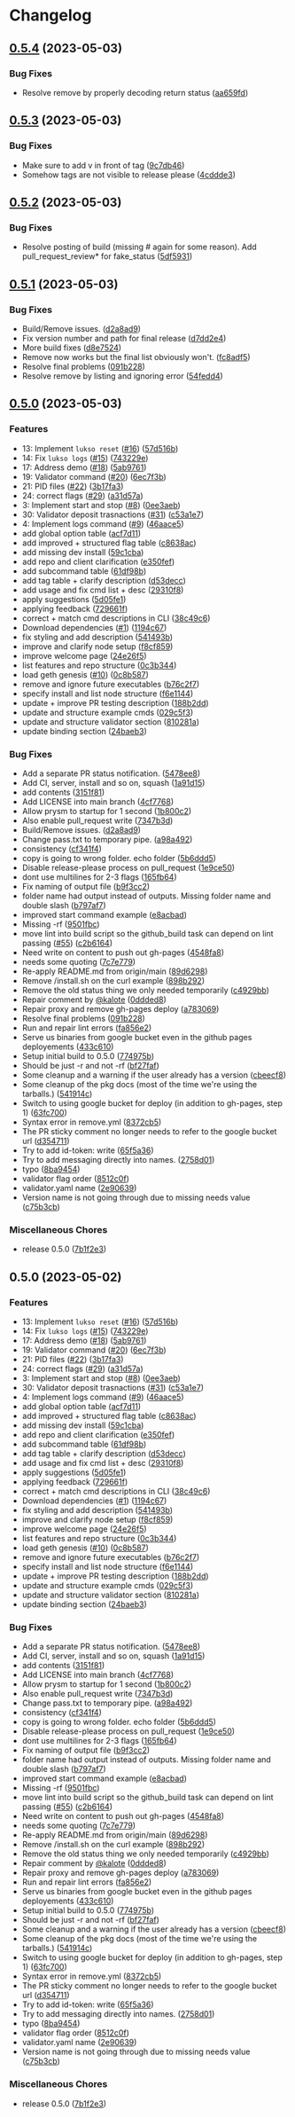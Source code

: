 # Changelog

## [0.5.4](https://github.com/lukso-network/tools-lukso-cli/compare/v0.5.3...v0.5.4) (2023-05-03)


### Bug Fixes

* Resolve remove by properly decoding return status ([aa659fd](https://github.com/lukso-network/tools-lukso-cli/commit/aa659fd6fb27ef3ddab45588b9b650e8fedfbc52))

## [0.5.3](https://github.com/lukso-network/tools-lukso-cli/compare/v0.5.2...v0.5.3) (2023-05-03)


### Bug Fixes

* Make sure to add v in front of tag ([9c7db46](https://github.com/lukso-network/tools-lukso-cli/commit/9c7db46665bad325a13dac9fdb41c234bafbbc92))
* Somehow tags are not visible to release please ([4cddde3](https://github.com/lukso-network/tools-lukso-cli/commit/4cddde3c2b6bfca2bb266599cb2fea595322e24e))

## [0.5.2](https://github.com/lukso-network/tools-lukso-cli/compare/v0.5.1...v0.5.2) (2023-05-03)


### Bug Fixes

* Resolve posting of build (missing # again for some reason). Add pull_request_review* for fake_status ([5df5931](https://github.com/lukso-network/tools-lukso-cli/commit/5df593126118bcf34329a25e28e971ced8af65d2))

## [0.5.1](https://github.com/lukso-network/tools-lukso-cli/compare/v0.5.0...v0.5.1) (2023-05-03)


### Bug Fixes

* Build/Remove issues. ([d2a8ad9](https://github.com/lukso-network/tools-lukso-cli/commit/d2a8ad98c780fc73dbea7b0ef3e999a8587ec807))
* Fix version number and path for final release ([d7dd2e4](https://github.com/lukso-network/tools-lukso-cli/commit/d7dd2e4d7d2e4b7c2da0b8406d565e63b022cd75))
* More build fixes ([d8e7524](https://github.com/lukso-network/tools-lukso-cli/commit/d8e75246eb954b2a78871544813facda9ccfbbb3))
* Remove now works but the final list obviously won't. ([fc8adf5](https://github.com/lukso-network/tools-lukso-cli/commit/fc8adf5b4b345ec9c3fb527a6d321cbfff0dd52b))
* Resolve final problems ([091b228](https://github.com/lukso-network/tools-lukso-cli/commit/091b228118500649521c6edb08e86987c4b6ccde))
* Resolve remove by listing and ignoring error ([54fedd4](https://github.com/lukso-network/tools-lukso-cli/commit/54fedd4272ba54141fbbc80c3ff8550387fd8617))

## [0.5.0](https://github.com/lukso-network/tools-lukso-cli/compare/v0.5.0...v0.5.0) (2023-05-03)


### Features

* 13: Implement `lukso reset` ([#16](https://github.com/lukso-network/tools-lukso-cli/issues/16)) ([57d516b](https://github.com/lukso-network/tools-lukso-cli/commit/57d516b534c51d42fce5d70726ad0cf08e89b16e))
* 14: Fix `lukso logs` ([#15](https://github.com/lukso-network/tools-lukso-cli/issues/15)) ([743229e](https://github.com/lukso-network/tools-lukso-cli/commit/743229ebf8b981ae41532141f90c2d4298ce2e8a))
* 17: Address demo ([#18](https://github.com/lukso-network/tools-lukso-cli/issues/18)) ([5ab9761](https://github.com/lukso-network/tools-lukso-cli/commit/5ab9761f1601bc4efd7d89eb011f70783d282b9d))
* 19: Validator command ([#20](https://github.com/lukso-network/tools-lukso-cli/issues/20)) ([6ec7f3b](https://github.com/lukso-network/tools-lukso-cli/commit/6ec7f3b557e7b7328b1f65d77d77e67c73774cda))
* 21: PID files ([#22](https://github.com/lukso-network/tools-lukso-cli/issues/22)) ([3b17fa3](https://github.com/lukso-network/tools-lukso-cli/commit/3b17fa35d12a97312f7b89d28eb6952017adac36))
* 24: correct flags ([#29](https://github.com/lukso-network/tools-lukso-cli/issues/29)) ([a31d57a](https://github.com/lukso-network/tools-lukso-cli/commit/a31d57a5f828382ef3ad4648071e31ef7fd6486e))
* 3: Implement start and stop ([#8](https://github.com/lukso-network/tools-lukso-cli/issues/8)) ([0ee3aeb](https://github.com/lukso-network/tools-lukso-cli/commit/0ee3aeb96fcb963ed0e710690ebbc5fb14868d7a))
* 30: Validator deposit trasnactions ([#31](https://github.com/lukso-network/tools-lukso-cli/issues/31)) ([c53a1e7](https://github.com/lukso-network/tools-lukso-cli/commit/c53a1e71612771167aa8182c31a8a4a3720f93d4))
* 4: Implement logs command ([#9](https://github.com/lukso-network/tools-lukso-cli/issues/9)) ([46aace5](https://github.com/lukso-network/tools-lukso-cli/commit/46aace5616bf386c438d172fc34867170ba3e471))
* add global option table ([acf7d11](https://github.com/lukso-network/tools-lukso-cli/commit/acf7d11409d5a2ae5547ca5a47fc2415edccb0e8))
* add improved + structured flag table ([c8638ac](https://github.com/lukso-network/tools-lukso-cli/commit/c8638acc1e288b9929913d4b36a3b49c50dc1db0))
* add missing dev install ([59c1cba](https://github.com/lukso-network/tools-lukso-cli/commit/59c1cba72ce8acac64abf71ccf94cfdbb9f9b263))
* add repo and client clarification ([e350fef](https://github.com/lukso-network/tools-lukso-cli/commit/e350fef368e450f0b56dfe6806e17a2deefe4267))
* add subcommand table ([61df98b](https://github.com/lukso-network/tools-lukso-cli/commit/61df98bf68a28ad990c8b04b5f1ef11e60fbdd9e))
* add tag table + clarify description ([d53decc](https://github.com/lukso-network/tools-lukso-cli/commit/d53deccd318a82355d34b58c4ab03da134b5d7b1))
* add usage and fix cmd list + desc ([29310f8](https://github.com/lukso-network/tools-lukso-cli/commit/29310f81aaf34058eec13f9da25a89f3ed8145bb))
* apply suggestions ([5d05fe1](https://github.com/lukso-network/tools-lukso-cli/commit/5d05fe1941285948e9e31bf5bbf06ea502bdd7f3))
* applying feedback ([729661f](https://github.com/lukso-network/tools-lukso-cli/commit/729661f1503855670b68b82eac8f8b64d0a04584))
* correct + match cmd descriptions in CLI ([38c49c6](https://github.com/lukso-network/tools-lukso-cli/commit/38c49c6409a170369801c6e5eefdb6fa555e418d))
* Download dependencies ([#1](https://github.com/lukso-network/tools-lukso-cli/issues/1)) ([1194c67](https://github.com/lukso-network/tools-lukso-cli/commit/1194c67f604fae4acb149c6ed67cea0435a58499))
* fix styling and add description ([541493b](https://github.com/lukso-network/tools-lukso-cli/commit/541493b9b0660e7223c66e2116d555c38cd26c59))
* improve and clarify node setup ([f8cf859](https://github.com/lukso-network/tools-lukso-cli/commit/f8cf8593e1b847afc51b40156c5c88a5169cb180))
* improve welcome page ([24e26f5](https://github.com/lukso-network/tools-lukso-cli/commit/24e26f550408cab1289534653c34354688171b41))
* list features and repo structure ([0c3b344](https://github.com/lukso-network/tools-lukso-cli/commit/0c3b3445bf847e765df345bc8bd5f6fec013c876))
* load geth genesis ([#10](https://github.com/lukso-network/tools-lukso-cli/issues/10)) ([0c8b587](https://github.com/lukso-network/tools-lukso-cli/commit/0c8b5877e3862b011f2521c03b88e7706db7aa4e))
* remove and ignore future executables ([b76c2f7](https://github.com/lukso-network/tools-lukso-cli/commit/b76c2f730b1704a7c9303c5c3f850fbacc7f2322))
* specify install and list node structure ([f6e1144](https://github.com/lukso-network/tools-lukso-cli/commit/f6e11444188100a19adc09cb04e453e9e9d8d443))
* update + improve PR testing description ([188b2dd](https://github.com/lukso-network/tools-lukso-cli/commit/188b2dd6d5ffd533142c1e16cbabb2d290840400))
* update and structure example cmds ([029c5f3](https://github.com/lukso-network/tools-lukso-cli/commit/029c5f3a0eb9ad2c32b783b6a8a21276b4f0e173))
* update and structure validator section ([810281a](https://github.com/lukso-network/tools-lukso-cli/commit/810281aeb92c83879ba4c0d920655d33224a764b))
* update binding section ([24baeb3](https://github.com/lukso-network/tools-lukso-cli/commit/24baeb3d8d89a5bac1a7c42fda44e8ece3aaf2e1))


### Bug Fixes

* Add a separate PR status notification. ([5478ee8](https://github.com/lukso-network/tools-lukso-cli/commit/5478ee8bf59ba6cc29dbfe3e5428a69935f41045))
* Add CI, server, install and so on, squash ([1a91d15](https://github.com/lukso-network/tools-lukso-cli/commit/1a91d1563e5138a05a73398091bbb3afb662a82e))
* add contents ([3151f81](https://github.com/lukso-network/tools-lukso-cli/commit/3151f814a5db2ceddf17074f930d85a3e2363b05))
* Add LICENSE into main branch ([4cf7768](https://github.com/lukso-network/tools-lukso-cli/commit/4cf77681efc4473797e8bb653c67dde4ba638582))
* Allow prysm to startup for 1 second ([1b800c2](https://github.com/lukso-network/tools-lukso-cli/commit/1b800c25a7f443d7f44e03ea980fcc0b4884bd24))
* Also enable pull_request write ([7347b3d](https://github.com/lukso-network/tools-lukso-cli/commit/7347b3dbf00aad559fff8dc541b7e9d54b51c344))
* Build/Remove issues. ([d2a8ad9](https://github.com/lukso-network/tools-lukso-cli/commit/d2a8ad98c780fc73dbea7b0ef3e999a8587ec807))
* Change pass.txt to temporary pipe. ([a98a492](https://github.com/lukso-network/tools-lukso-cli/commit/a98a49275a35a4a1fe409f80c926fc3d159ecbd9))
* consistency ([cf341f4](https://github.com/lukso-network/tools-lukso-cli/commit/cf341f43d1462716400bbeba3e8bff11597998ef))
* copy is going to wrong folder. echo folder ([5b6ddd5](https://github.com/lukso-network/tools-lukso-cli/commit/5b6ddd5bc52f6b68c0378085b35763c068e142aa))
* Disable release-please process on pull_request ([1e9ce50](https://github.com/lukso-network/tools-lukso-cli/commit/1e9ce50091a49377d0c395e62cae1f1d717194ef))
* dont use multilines for 2-3 flags ([165fb64](https://github.com/lukso-network/tools-lukso-cli/commit/165fb64c33b7bcadf8506e485a4e9879a80a0091))
* Fix naming of output file ([b9f3cc2](https://github.com/lukso-network/tools-lukso-cli/commit/b9f3cc24dbf8b2e72900eb8117da6baa66b17969))
* folder name had output instead of outputs. Missing folder name and double slash ([b797af7](https://github.com/lukso-network/tools-lukso-cli/commit/b797af73abb635bd4793ba1d74eb0909060d93ae))
* improved start command example ([e8acbad](https://github.com/lukso-network/tools-lukso-cli/commit/e8acbad09ad055535598e137619323aef9d9e2ba))
* Missing -rf ([9501fbc](https://github.com/lukso-network/tools-lukso-cli/commit/9501fbc2ebdb2c84d3cfb20c823d6d359e87737b))
* move lint into build script so the github_build task can depend on lint passing ([#55](https://github.com/lukso-network/tools-lukso-cli/issues/55)) ([c2b6164](https://github.com/lukso-network/tools-lukso-cli/commit/c2b6164acb0e9e8791098eb36cf92d64de8b41bc))
* Need write on content to push out gh-pages ([4548fa8](https://github.com/lukso-network/tools-lukso-cli/commit/4548fa892b21243ea30af05fc72b46d84a7e7e03))
* needs some quoting ([7c7e779](https://github.com/lukso-network/tools-lukso-cli/commit/7c7e7795281193fba233dd695df7b93f6447d3b5))
* Re-apply README.md from origin/main ([89d6298](https://github.com/lukso-network/tools-lukso-cli/commit/89d6298b4c6bde168df7704d7679acd02245d8b8))
* Remove /install.sh on the curl example ([898b292](https://github.com/lukso-network/tools-lukso-cli/commit/898b2921d25d805befac91c9216ea4bcead0cc72))
* Remove the old status thing we only needed temporarily ([c4929bb](https://github.com/lukso-network/tools-lukso-cli/commit/c4929bbfc9e745f5128ac64d356a2577284f62c8))
* Repair comment by [@kalote](https://github.com/kalote) ([0ddded8](https://github.com/lukso-network/tools-lukso-cli/commit/0ddded8db9157ae673a110270e5ed3c1ac8bbe6a))
* Repair proxy and remove gh-pages deploy ([a783069](https://github.com/lukso-network/tools-lukso-cli/commit/a783069adf4059bb7d73a8909c4d6eaec87e4d16))
* Resolve final problems ([091b228](https://github.com/lukso-network/tools-lukso-cli/commit/091b228118500649521c6edb08e86987c4b6ccde))
* Run and repair lint errors ([fa856e2](https://github.com/lukso-network/tools-lukso-cli/commit/fa856e24b90de179b85d1a7ec83882e91145db5b))
* Serve us binaries from google bucket even in the github pages deployements ([433c610](https://github.com/lukso-network/tools-lukso-cli/commit/433c6108e99b35d9bd50f4e947d072476732cb8d))
* Setup initial build to 0.5.0 ([774975b](https://github.com/lukso-network/tools-lukso-cli/commit/774975bd0b3294b9ef46e0ef6ae31df7d5847503))
* Should be just -r and not -rf ([bf27faf](https://github.com/lukso-network/tools-lukso-cli/commit/bf27faf3d3036fb3dae50997e6c340814e56c223))
* Some cleanup and a warning if the user already has a version ([cbeecf8](https://github.com/lukso-network/tools-lukso-cli/commit/cbeecf8a95469ac015e40c5b90cdd81913b3afa2))
* Some cleanup of the pkg docs (most of the time we're using the tarballs.) ([541914c](https://github.com/lukso-network/tools-lukso-cli/commit/541914cf8984fd8c6a446a9ca1e28f21abdfafa5))
* Switch to using google bucket for deploy (in addition to gh-pages, step 1) ([63fc700](https://github.com/lukso-network/tools-lukso-cli/commit/63fc7000a541f6be5c6e7eb429b0554c516a63a5))
* Syntax error in remove.yml ([8372cb5](https://github.com/lukso-network/tools-lukso-cli/commit/8372cb5be01410a7caa43107cb56bf2173388864))
* The PR sticky comment no longer needs to refer to the google bucket url ([d354711](https://github.com/lukso-network/tools-lukso-cli/commit/d354711c3c300b2327291b8ce0c87dc6e80c8571))
* Try to add id-token: write ([65f5a36](https://github.com/lukso-network/tools-lukso-cli/commit/65f5a36349787fec003f745c39e494e9403affb2))
* Try to add messaging directly into names. ([2758d01](https://github.com/lukso-network/tools-lukso-cli/commit/2758d01155efd1af444a0900838362381cac1c9e))
* typo ([8ba9454](https://github.com/lukso-network/tools-lukso-cli/commit/8ba9454acff60585d6a76af3a4d7a23c2103e7f2))
* validator flag order ([8512c0f](https://github.com/lukso-network/tools-lukso-cli/commit/8512c0f709a12753e1a54f5e11b9ec20da06db55))
* validator.yaml name ([2e90639](https://github.com/lukso-network/tools-lukso-cli/commit/2e90639a5f5d2c98bbf06bf53f622c562ca5893f))
* Version name is not going through due to missing needs value ([c75b3cb](https://github.com/lukso-network/tools-lukso-cli/commit/c75b3cb07c12c940dfa92c434f0a9b0716b72668))


### Miscellaneous Chores

* release 0.5.0 ([7b1f2e3](https://github.com/lukso-network/tools-lukso-cli/commit/7b1f2e3fa84149a0a4af67ade1d6befae37d1a5f))

## 0.5.0 (2023-05-02)


### Features

* 13: Implement `lukso reset` ([#16](https://github.com/lukso-network/tools-lukso-cli/issues/16)) ([57d516b](https://github.com/lukso-network/tools-lukso-cli/commit/57d516b534c51d42fce5d70726ad0cf08e89b16e))
* 14: Fix `lukso logs` ([#15](https://github.com/lukso-network/tools-lukso-cli/issues/15)) ([743229e](https://github.com/lukso-network/tools-lukso-cli/commit/743229ebf8b981ae41532141f90c2d4298ce2e8a))
* 17: Address demo ([#18](https://github.com/lukso-network/tools-lukso-cli/issues/18)) ([5ab9761](https://github.com/lukso-network/tools-lukso-cli/commit/5ab9761f1601bc4efd7d89eb011f70783d282b9d))
* 19: Validator command ([#20](https://github.com/lukso-network/tools-lukso-cli/issues/20)) ([6ec7f3b](https://github.com/lukso-network/tools-lukso-cli/commit/6ec7f3b557e7b7328b1f65d77d77e67c73774cda))
* 21: PID files ([#22](https://github.com/lukso-network/tools-lukso-cli/issues/22)) ([3b17fa3](https://github.com/lukso-network/tools-lukso-cli/commit/3b17fa35d12a97312f7b89d28eb6952017adac36))
* 24: correct flags ([#29](https://github.com/lukso-network/tools-lukso-cli/issues/29)) ([a31d57a](https://github.com/lukso-network/tools-lukso-cli/commit/a31d57a5f828382ef3ad4648071e31ef7fd6486e))
* 3: Implement start and stop ([#8](https://github.com/lukso-network/tools-lukso-cli/issues/8)) ([0ee3aeb](https://github.com/lukso-network/tools-lukso-cli/commit/0ee3aeb96fcb963ed0e710690ebbc5fb14868d7a))
* 30: Validator deposit trasnactions ([#31](https://github.com/lukso-network/tools-lukso-cli/issues/31)) ([c53a1e7](https://github.com/lukso-network/tools-lukso-cli/commit/c53a1e71612771167aa8182c31a8a4a3720f93d4))
* 4: Implement logs command ([#9](https://github.com/lukso-network/tools-lukso-cli/issues/9)) ([46aace5](https://github.com/lukso-network/tools-lukso-cli/commit/46aace5616bf386c438d172fc34867170ba3e471))
* add global option table ([acf7d11](https://github.com/lukso-network/tools-lukso-cli/commit/acf7d11409d5a2ae5547ca5a47fc2415edccb0e8))
* add improved + structured flag table ([c8638ac](https://github.com/lukso-network/tools-lukso-cli/commit/c8638acc1e288b9929913d4b36a3b49c50dc1db0))
* add missing dev install ([59c1cba](https://github.com/lukso-network/tools-lukso-cli/commit/59c1cba72ce8acac64abf71ccf94cfdbb9f9b263))
* add repo and client clarification ([e350fef](https://github.com/lukso-network/tools-lukso-cli/commit/e350fef368e450f0b56dfe6806e17a2deefe4267))
* add subcommand table ([61df98b](https://github.com/lukso-network/tools-lukso-cli/commit/61df98bf68a28ad990c8b04b5f1ef11e60fbdd9e))
* add tag table + clarify description ([d53decc](https://github.com/lukso-network/tools-lukso-cli/commit/d53deccd318a82355d34b58c4ab03da134b5d7b1))
* add usage and fix cmd list + desc ([29310f8](https://github.com/lukso-network/tools-lukso-cli/commit/29310f81aaf34058eec13f9da25a89f3ed8145bb))
* apply suggestions ([5d05fe1](https://github.com/lukso-network/tools-lukso-cli/commit/5d05fe1941285948e9e31bf5bbf06ea502bdd7f3))
* applying feedback ([729661f](https://github.com/lukso-network/tools-lukso-cli/commit/729661f1503855670b68b82eac8f8b64d0a04584))
* correct + match cmd descriptions in CLI ([38c49c6](https://github.com/lukso-network/tools-lukso-cli/commit/38c49c6409a170369801c6e5eefdb6fa555e418d))
* Download dependencies ([#1](https://github.com/lukso-network/tools-lukso-cli/issues/1)) ([1194c67](https://github.com/lukso-network/tools-lukso-cli/commit/1194c67f604fae4acb149c6ed67cea0435a58499))
* fix styling and add description ([541493b](https://github.com/lukso-network/tools-lukso-cli/commit/541493b9b0660e7223c66e2116d555c38cd26c59))
* improve and clarify node setup ([f8cf859](https://github.com/lukso-network/tools-lukso-cli/commit/f8cf8593e1b847afc51b40156c5c88a5169cb180))
* improve welcome page ([24e26f5](https://github.com/lukso-network/tools-lukso-cli/commit/24e26f550408cab1289534653c34354688171b41))
* list features and repo structure ([0c3b344](https://github.com/lukso-network/tools-lukso-cli/commit/0c3b3445bf847e765df345bc8bd5f6fec013c876))
* load geth genesis ([#10](https://github.com/lukso-network/tools-lukso-cli/issues/10)) ([0c8b587](https://github.com/lukso-network/tools-lukso-cli/commit/0c8b5877e3862b011f2521c03b88e7706db7aa4e))
* remove and ignore future executables ([b76c2f7](https://github.com/lukso-network/tools-lukso-cli/commit/b76c2f730b1704a7c9303c5c3f850fbacc7f2322))
* specify install and list node structure ([f6e1144](https://github.com/lukso-network/tools-lukso-cli/commit/f6e11444188100a19adc09cb04e453e9e9d8d443))
* update + improve PR testing description ([188b2dd](https://github.com/lukso-network/tools-lukso-cli/commit/188b2dd6d5ffd533142c1e16cbabb2d290840400))
* update and structure example cmds ([029c5f3](https://github.com/lukso-network/tools-lukso-cli/commit/029c5f3a0eb9ad2c32b783b6a8a21276b4f0e173))
* update and structure validator section ([810281a](https://github.com/lukso-network/tools-lukso-cli/commit/810281aeb92c83879ba4c0d920655d33224a764b))
* update binding section ([24baeb3](https://github.com/lukso-network/tools-lukso-cli/commit/24baeb3d8d89a5bac1a7c42fda44e8ece3aaf2e1))


### Bug Fixes

* Add a separate PR status notification. ([5478ee8](https://github.com/lukso-network/tools-lukso-cli/commit/5478ee8bf59ba6cc29dbfe3e5428a69935f41045))
* Add CI, server, install and so on, squash ([1a91d15](https://github.com/lukso-network/tools-lukso-cli/commit/1a91d1563e5138a05a73398091bbb3afb662a82e))
* add contents ([3151f81](https://github.com/lukso-network/tools-lukso-cli/commit/3151f814a5db2ceddf17074f930d85a3e2363b05))
* Add LICENSE into main branch ([4cf7768](https://github.com/lukso-network/tools-lukso-cli/commit/4cf77681efc4473797e8bb653c67dde4ba638582))
* Allow prysm to startup for 1 second ([1b800c2](https://github.com/lukso-network/tools-lukso-cli/commit/1b800c25a7f443d7f44e03ea980fcc0b4884bd24))
* Also enable pull_request write ([7347b3d](https://github.com/lukso-network/tools-lukso-cli/commit/7347b3dbf00aad559fff8dc541b7e9d54b51c344))
* Change pass.txt to temporary pipe. ([a98a492](https://github.com/lukso-network/tools-lukso-cli/commit/a98a49275a35a4a1fe409f80c926fc3d159ecbd9))
* consistency ([cf341f4](https://github.com/lukso-network/tools-lukso-cli/commit/cf341f43d1462716400bbeba3e8bff11597998ef))
* copy is going to wrong folder. echo folder ([5b6ddd5](https://github.com/lukso-network/tools-lukso-cli/commit/5b6ddd5bc52f6b68c0378085b35763c068e142aa))
* Disable release-please process on pull_request ([1e9ce50](https://github.com/lukso-network/tools-lukso-cli/commit/1e9ce50091a49377d0c395e62cae1f1d717194ef))
* dont use multilines for 2-3 flags ([165fb64](https://github.com/lukso-network/tools-lukso-cli/commit/165fb64c33b7bcadf8506e485a4e9879a80a0091))
* Fix naming of output file ([b9f3cc2](https://github.com/lukso-network/tools-lukso-cli/commit/b9f3cc24dbf8b2e72900eb8117da6baa66b17969))
* folder name had output instead of outputs. Missing folder name and double slash ([b797af7](https://github.com/lukso-network/tools-lukso-cli/commit/b797af73abb635bd4793ba1d74eb0909060d93ae))
* improved start command example ([e8acbad](https://github.com/lukso-network/tools-lukso-cli/commit/e8acbad09ad055535598e137619323aef9d9e2ba))
* Missing -rf ([9501fbc](https://github.com/lukso-network/tools-lukso-cli/commit/9501fbc2ebdb2c84d3cfb20c823d6d359e87737b))
* move lint into build script so the github_build task can depend on lint passing ([#55](https://github.com/lukso-network/tools-lukso-cli/issues/55)) ([c2b6164](https://github.com/lukso-network/tools-lukso-cli/commit/c2b6164acb0e9e8791098eb36cf92d64de8b41bc))
* Need write on content to push out gh-pages ([4548fa8](https://github.com/lukso-network/tools-lukso-cli/commit/4548fa892b21243ea30af05fc72b46d84a7e7e03))
* needs some quoting ([7c7e779](https://github.com/lukso-network/tools-lukso-cli/commit/7c7e7795281193fba233dd695df7b93f6447d3b5))
* Re-apply README.md from origin/main ([89d6298](https://github.com/lukso-network/tools-lukso-cli/commit/89d6298b4c6bde168df7704d7679acd02245d8b8))
* Remove /install.sh on the curl example ([898b292](https://github.com/lukso-network/tools-lukso-cli/commit/898b2921d25d805befac91c9216ea4bcead0cc72))
* Remove the old status thing we only needed temporarily ([c4929bb](https://github.com/lukso-network/tools-lukso-cli/commit/c4929bbfc9e745f5128ac64d356a2577284f62c8))
* Repair comment by [@kalote](https://github.com/kalote) ([0ddded8](https://github.com/lukso-network/tools-lukso-cli/commit/0ddded8db9157ae673a110270e5ed3c1ac8bbe6a))
* Repair proxy and remove gh-pages deploy ([a783069](https://github.com/lukso-network/tools-lukso-cli/commit/a783069adf4059bb7d73a8909c4d6eaec87e4d16))
* Run and repair lint errors ([fa856e2](https://github.com/lukso-network/tools-lukso-cli/commit/fa856e24b90de179b85d1a7ec83882e91145db5b))
* Serve us binaries from google bucket even in the github pages deployements ([433c610](https://github.com/lukso-network/tools-lukso-cli/commit/433c6108e99b35d9bd50f4e947d072476732cb8d))
* Setup initial build to 0.5.0 ([774975b](https://github.com/lukso-network/tools-lukso-cli/commit/774975bd0b3294b9ef46e0ef6ae31df7d5847503))
* Should be just -r and not -rf ([bf27faf](https://github.com/lukso-network/tools-lukso-cli/commit/bf27faf3d3036fb3dae50997e6c340814e56c223))
* Some cleanup and a warning if the user already has a version ([cbeecf8](https://github.com/lukso-network/tools-lukso-cli/commit/cbeecf8a95469ac015e40c5b90cdd81913b3afa2))
* Some cleanup of the pkg docs (most of the time we're using the tarballs.) ([541914c](https://github.com/lukso-network/tools-lukso-cli/commit/541914cf8984fd8c6a446a9ca1e28f21abdfafa5))
* Switch to using google bucket for deploy (in addition to gh-pages, step 1) ([63fc700](https://github.com/lukso-network/tools-lukso-cli/commit/63fc7000a541f6be5c6e7eb429b0554c516a63a5))
* Syntax error in remove.yml ([8372cb5](https://github.com/lukso-network/tools-lukso-cli/commit/8372cb5be01410a7caa43107cb56bf2173388864))
* The PR sticky comment no longer needs to refer to the google bucket url ([d354711](https://github.com/lukso-network/tools-lukso-cli/commit/d354711c3c300b2327291b8ce0c87dc6e80c8571))
* Try to add id-token: write ([65f5a36](https://github.com/lukso-network/tools-lukso-cli/commit/65f5a36349787fec003f745c39e494e9403affb2))
* Try to add messaging directly into names. ([2758d01](https://github.com/lukso-network/tools-lukso-cli/commit/2758d01155efd1af444a0900838362381cac1c9e))
* typo ([8ba9454](https://github.com/lukso-network/tools-lukso-cli/commit/8ba9454acff60585d6a76af3a4d7a23c2103e7f2))
* validator flag order ([8512c0f](https://github.com/lukso-network/tools-lukso-cli/commit/8512c0f709a12753e1a54f5e11b9ec20da06db55))
* validator.yaml name ([2e90639](https://github.com/lukso-network/tools-lukso-cli/commit/2e90639a5f5d2c98bbf06bf53f622c562ca5893f))
* Version name is not going through due to missing needs value ([c75b3cb](https://github.com/lukso-network/tools-lukso-cli/commit/c75b3cb07c12c940dfa92c434f0a9b0716b72668))


### Miscellaneous Chores

* release 0.5.0 ([7b1f2e3](https://github.com/lukso-network/tools-lukso-cli/commit/7b1f2e3fa84149a0a4af67ade1d6befae37d1a5f))

